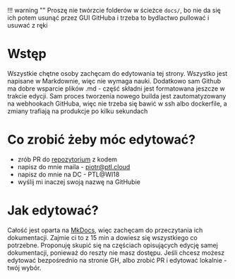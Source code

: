 !!! warning ""
    Proszę nie twórzcie folderów w ścieżce `docs/`, bo nie da się ich potem usunąć przez GUI GitHuba i trzeba to bydlactwo pullować i usuwać z ręki

# Wstęp
Wszystkie chętne osoby zachęcam do edytowania tej strony.
Wszystko jest napisane w Markdownie, więc nie wymaga nauki. Dodatkowo sam Github ma dobre wsparcie plików .md - część składni jest 
formatowana jeszcze w trakcie edycji.
Sam proces tworzenia nowego builda jest zautomatyzowany na webhookach GitHuba, więc nie trzeba się bawić w ssh albo dockerfile,
a zmiany trafiają na produkcje po kilku sekundach

# Co zrobić żeby móc edytować?
- zrób PR do [repozytorium](https://github.com/ptylczynski/wi) z kodem
- napisz do mnie maila - piotr@ptl.cloud
- napisz do mnie na DC - PTL@WI18
- wyślij mi inaczej swoją nazwę na GitHubie

# Jak edytować?
Całość jest oparta na [MkDocs](https://www.mkdocs.org/user-guide/writing-your-docs/), więc zachęcam do przeczytania ich dokumentacji.
Zajmie ci to z 15 min a dowiesz się wszystkiego co potrzebne. Proponuję skupić się na częściach opisujących edycję samej dokumentacji,
ponieważ do reszty nie masz dostępu.
Jeśli chcesz możesz edytować bezpośrednio na stronie GH, albo zrobić PR i edytować lokalnie - twój wybór.
